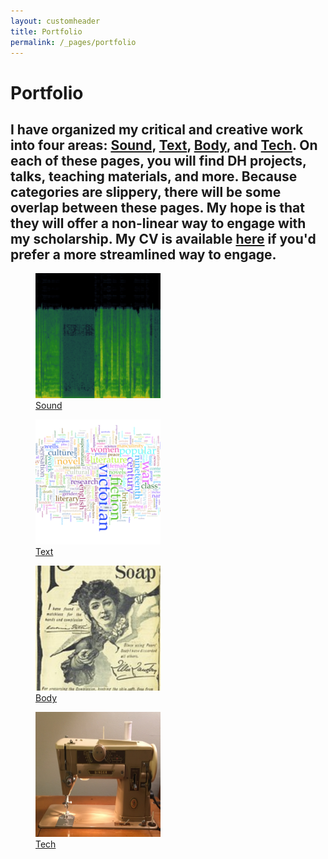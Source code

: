```yaml
---
layout: customheader
title: Portfolio
permalink: /_pages/portfolio
---
```


<h1>Portfolio</h1>

<h2 style="text-align:left">I have organized my critical and creative work into four areas: <a href="/_pages/sound.html" >Sound</a>, <a href="/_pages/text.html">Text</a>, <a href="/_pages/body.html">Body</a>, and <a href="/_pages/tech.html" text-align="center">Tech</a>. On each of these pages, you will find DH projects, talks, teaching materials, and more. Because categories are slippery, there will be some overlap between these pages. My hope is that they will offer a non-linear way to engage with my scholarship. My CV is available <a href="/_pages/credentials.html">here</a> if you'd prefer a more streamlined way to engage.</h2>

<div class="grid-container">
  <div class="grid-item"> <figure>
  <a href="/_pages/sound.html"><img src="/images/spectrogram-of-the-sonnet-e1539800276138.png" alt="Spectrogram of Alan Rickman's reading of Shakespeare's Sonnet 130" width="200" height="200"></a>
    <figcaption><a href="/_pages/sound.html" text-align="center">Sound</a></figcaption></figure> </div>
  
  <div class="grid-item"> <figure>
  <a href="/_pages/text.html"><img src="/images/screen-shot-2018-07-11-at-9-08-25-am-e1539800006107.png" alt="Word cloud." width="200" height="200"></a>
   <figcaption><a href="/_pages/text.html" text-align="center">Text</a></figcaption> </figure>  </div>
   
  <div class="grid-item"> <figure>
  <a href="/_pages/body.html"><img src="/images/11206674875_d47038a8db_q.jpg" alt="Woman bursting through paper in Victorian soap advertisement." width="200" height="200"></a>
   <figcaption><a href="/_pages/body.html" text-align="center">Body</a></figcaption> </figure>  </div> 

<div class="grid-item"> <figure>
  <a href="/_pages/tech.html"> <img src="/images/IMG_8900.JPG" alt="Singer 401a sewing machine." width="200" height="200"> </a>
   <figcaption><a href="/_pages/tech.html" text-align="center">Tech</a></figcaption>
</figure>  </div>


</div>
